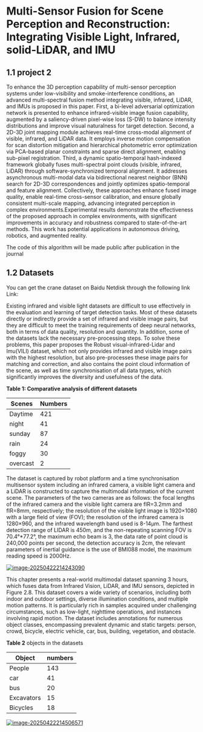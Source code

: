 # **Multi-Sensor Fusion for Scene Perception and Reconstruction: Integrating Visible Light, Infrared,** solid-LiDAR, and **IMU** 

## 1.1 project 2

To enhance the 3D perception capability of multi-sensor perception systems under low-visibility and smoke-interference conditions, an advanced multi-spectral fusion method integrating visible, infrared, LiDAR, and IMUs is proposed in this paper. First, a bi-level adversarial optimization network is presented to enhance infrared-visible image fusion capability, augmented by a saliency-driven pixel-wise loss (S-DW) to balance intensity distributions and improve visual naturalness for target detection. Second, a 2D-3D joint mapping module achieves real-time cross-modal alignment of visible, infrared, and LiDAR data. It employs inverse motion compensation for scan distortion mitigation and hierarchical photometric error optimization via PCA-based planar constraints and sparse direct alignment, enabling sub-pixel registration. Third, a dynamic spatio-temporal hash-indexed framework globally fuses multi-spectral point clouds (visible, infrared, LiDAR) through software-synchronized temporal alignment. It addresses asynchronous multi-modal data via bidirectional nearest neighbor (BNN) search for 2D-3D correspondences and jointly optimizes spatio-temporal and feature alignment. Collectively, these approaches enhance fused image quality, enable real-time cross-sensor calibration, and ensure globally consistent multi-scale mapping, advancing integrated perception in complex environments.Experimental results demonstrate the effectiveness of the proposed approach in complex environments, with significant improvements in accuracy and robustness compared to state-of-the-art methods. This work has potential applications in autonomous driving, robotics, and augmented reality.

The code of this algorithm will be made public after publication in the journal



## 1.2 Datasets

You can get the crane dataset on Baidu Netdisk through the following link Link:



Existing infrared and visible light datasets are difficult to use effectively in the evaluation and learning of target detection tasks. Most of these datasets directly or indirectly provide a set of infrared and visible image pairs, but they are difficult to meet the training requirements of deep neural networks, both in terms of data quality, resolution and quantity. In addition, some of the datasets lack the necessary pre-processing steps. To solve these problems, this paper proposes the Robust visual-infrared-Lidar and Imu(VILI) dataset, which not only provides infrared and visible image pairs with the highest resolution, but also pre-processes these image pairs for matching and correction, and also contains the point cloud information of the scene, as well as time synchronisation of all data types, which significantly improves the diversity and usefulness of the data.

**Table 1: Comparative analysis of different datasets**

| Scenes   | Numbers |
| -------- | ------- |
| Daytime  | 421     |
| night    | 41      |
| sunday   | 87      |
| rain     | 24      |
| foggy    | 30      |
| overcast | 2       |



The dataset is captured by robot platform and a time synchronisation multisensor system including an infrared camera, a visible light camera and a LiDAR is constructed to capture the multimodal information of the current scene. The parameters of the two cameras are as follows: the focal lengths of the infrared camera and the visible light camera are fIR=3.2mm and fIR=8mm, respectively; the resolution of the visible light image is 1920×1080 with a large field of view (FOV); the resolution of the infrared camera is 1280×960, and the infrared wavelength band used is 8-14μm. The farthest detection range of LIDAR is 450m, and the non-repeating scanning FOV is 70.4°*77.2°, the maximum echo beam is 3, the data rate of point cloud is 240,000 points per second, the detection accuracy is 2cm, the relevant parameters of inertial guidance is the use of BMI088 model, the maximum reading speed is 2000Hz.

[![image-20250422214243090](C:\Users\Administrator\AppData\Roaming\Typora\typora-user-images\image-20250422214243090.png)](https://github.com/weiye51/Multi-Sensor-Fusion/blob/main/1.png)



This chapter presents a real-world multimodal dataset spanning 3 hours, which fuses data from Infrared Vision, LiDAR, and IMU sensors, depicted in Figure 2.8. This dataset covers a wide variety of scenarios, including both indoor and outdoor settings, diverse illumination conditions, and multiple motion patterns. It is particularly rich in samples acquired under challenging circumstances, such as low-light, nighttime operations, and instances involving rapid motion. The dataset includes annotations for numerous object classes, encompassing prevalent dynamic and static targets: person, crowd, bicycle, electric vehicle, car, bus, building, vegetation, and obstacle.

**Table 2** objects in the datasets

| Object     | numbers |
| ---------- | ------- |
| People     | 143     |
| car        | 41      |
| bus        | 20      |
| Excavators | 15      |
| Bicycles   | 18      |
[
![image-20250422214506571](C:\Users\Administrator\AppData\Roaming\Typora\typora-user-images\image-20250422214506571.png)
](https://github.com/weiye51/Multi-Sensor-Fusion/blob/main/2.png)




